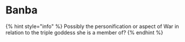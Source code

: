 # Banba

{% hint style="info" %}
Possibly the personification or aspect of War in relation to the triple goddess she is a member of?
{% endhint %}

